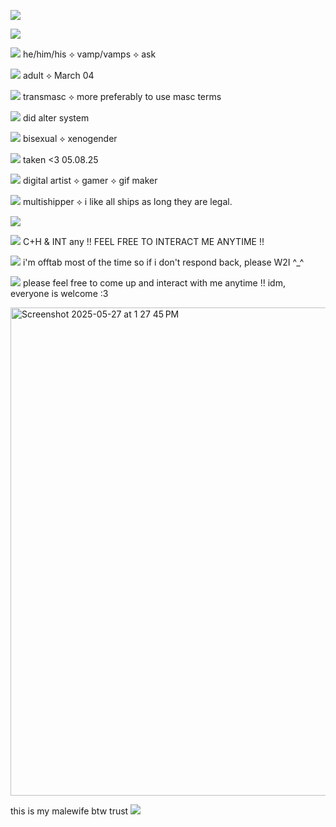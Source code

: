 ![](https://komarev.com/ghpvc/?username=ghostlyvamps&color=f7baeb&style=plastic&label=PROFILE+VISITS) 

![](https://i.postimg.cc/RCPRXyfw/y6juve.png)
 
  ![](https://files.catbox.moe/0mnjvi.gif)‎‎  he/him/his ⟡ vamp/vamps ⟡ ask 
  
  ![](https://files.catbox.moe/0mnjvi.gif) adult ⟡ March 04
    
 ![](https://files.catbox.moe/0mnjvi.gif) transmasc ⟡ more preferably to use masc terms
  
![](https://files.catbox.moe/0mnjvi.gif)  did alter system
   
 ![](https://files.catbox.moe/0mnjvi.gif) bisexual ⟡ xenogender 

![](https://files.catbox.moe/0mnjvi.gif) taken <3 05.08.25

![](https://files.catbox.moe/0mnjvi.gif) digital artist ⟡ gamer ⟡ gif maker 

![](https://files.catbox.moe/0mnjvi.gif) multishipper ⟡ i like all ships as long they are legal.

![](https://i.postimg.cc/7YfNc9Md/1pwi47.png)

![](https://files.catbox.moe/f5dkkd.webp) C+H & INT any !! FEEL FREE TO INTERACT ME ANYTIME !!

![](https://files.catbox.moe/f5dkkd.webp) i'm offtab most of the time so if i don't respond back, please W2I ^_^

![](https://files.catbox.moe/f5dkkd.webp) please feel free to come up and interact with me anytime !! idm, everyone is welcome :3 

<img width="781" alt="Screenshot 2025-05-27 at 1 27 45 PM" src="https://github.com/user-attachments/assets/9813d359-77d2-4a01-9b77-4c9ae7ae0068" />

this is my malewife btw trust ![](https://xyz.crd.co/assets/images/gallery18/dbcbb13f.gif?v=3263a73c)


